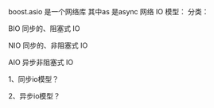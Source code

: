 boost.asio 是一个网络库 其中as 是async
网络 IO 模型：
分类：

BIO 同步的、阻塞式 IO

NIO 同步的、非阻塞式 IO

AIO 异步非阻塞式 IO
 
1、同步io模型？

2、异步io模型？
